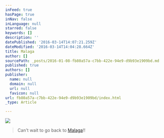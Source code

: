 ```yaml
---
inFeed: true
hasPage: true
inNav: false
inLanguage: null
starred: false
keywords: []
description: ''
datePublished: '2016-03-14T14:07:21.259Z'
dateModified: '2016-03-14T14:04:28.664Z'
title: Malaga
author: []
sourcePath: _posts/2016-01-08-fb80a57a-c7bb-422e-94e9-d9b93e1909bd.md
published: true
authors: []
publisher:
  name: null
  domain: null
  url: null
  favicon: null
url: fb80a57a-c7bb-422e-94e9-d9b93e1909bd/index.html
_type: Article

---
```

![](https://the-grid-user-content.s3-us-west-2.amazonaws.com/867c01d5-f8be-471f-8456-ef7a3961cbdd.jpg)

> Can't wait to go back to [Malaga][0]!! 



[0]: http://www.malagaspanien.se/